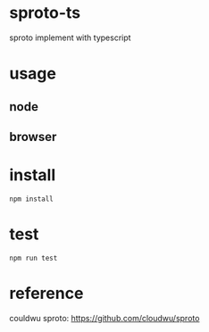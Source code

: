 # sproto-ts
sproto  implement with typescript

# usage
## node
## browser

# install
```
npm install
```
# test
```
npm run test
```

# reference
couldwu sproto: https://github.com/cloudwu/sproto